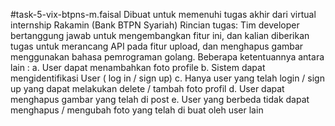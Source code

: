 #task-5-vix-btpns-m.faisal
Dibuat untuk memenuhi tugas akhir dari virtual internship Rakamin (Bank BTPN Syariah) Rincian tugas:
Tim developer bertanggung jawab untuk mengembangkan fitur ini, dan kalian diberikan
tugas untuk merancang API pada fitur upload, dan menghapus gambar menggunakan bahasa pemrograman golang. Beberapa ketentuannya antara lain :
a. User dapat menambahkan foto profile
b. Sistem dapat mengidentifikasi User ( log in / sign up)
c. Hanya user yang telah login / sign up yang dapat melakukan delete / tambah
foto profil
d. User dapat menghapus gambar yang telah di post
e. User yang berbeda tidak dapat menghapus / mengubah foto yang telah di
buat oleh user lain
